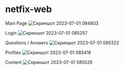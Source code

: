 # netfix-web

Main Page
![Скриншот 2023-07-01 084803](https://github.com/fa11in/netfix-web/assets/91070520/7e5c0f28-ec7a-4bae-9ba9-5534c82b0e2a)

Login
![Скриншот 2023-07-01 085257](https://github.com/fa11in/netfix-web/assets/91070520/983af6d6-89a8-470b-977c-5f983724065a)

Questions / Answers
![Скриншот 2023-07-01 085322](https://github.com/fa11in/netfix-web/assets/91070520/67fdbf72-e1ad-4a34-ba46-dfa49117e651)

Profiles
![Скриншот 2023-07-01 085416](https://github.com/fa11in/netfix-web/assets/91070520/4c62ce57-6505-4e92-bfbe-decfb2bf9171)

Content
![Скриншот 2023-07-01 085526](https://github.com/fa11in/netfix-web/assets/91070520/558cf60b-a591-4eb8-a911-6f887787ebff)


